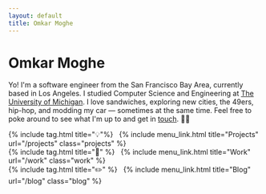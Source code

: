 ```yaml
---
layout: default
title: Omkar Moghe
---
```


# Omkar Moghe

Yo! I'm a software engineer from the <span class="sf_giants">S</span>an <span class="sf_giants">F</span>rancisco Bay Area, currently based in <span class="los_angeles">L</span>os <span class="los_angeles">A</span>ngeles. I studied Computer Science and Engineering at <a href="https://cse.engin.umich.edu/">The University of <span class="umich">M</span>ichigan</a>. I love sandwiches, exploring new cities, the <span class="sf_49ers">49</span>ers, hip-hop, and modding my car &mdash; sometimes at the same time. Feel free to poke around to see what I'm up to and get in [touch](https://x.com/omkvr). 🤙🏽

<div class="with-tag">
  {% include tag.html title="💡"%}
  &nbsp;
  {% include menu_link.html title="Projects" url="/projects" class="projects" %}
</div>
<div class="with-tag">
  {% include tag.html title="🦉" %}
  &nbsp;
  {% include menu_link.html title="Work" url="/work" class="work" %}
</div>
<div class="with-tag">
  {% include tag.html title="✏️" %}
  &nbsp;
  {% include menu_link.html title="Blog" url="/blog" class="blog" %}
</div>
